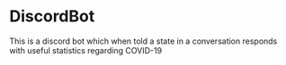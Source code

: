 # DiscordBot
This is a discord bot which when told a state in a conversation responds with useful statistics regarding COVID-19
